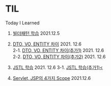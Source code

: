 # TIL
Today I Learned 

1. <a href ="https://lemontia.tistory.com/483" target="_blank"> 빌더패턴 학습</a> 2021.12.5

2. <a href ="https://youngjinmo.github.io/2021/04/dto-vo-entity/" target='_blank'> DTO, VO, ENTITY 차이</a> 2021. 12.6<br>
2-1. <a href ="https://velog.io/@gillog/Entity-DTO-VO-%EB%B0%94%EB%A1%9C-%EC%95%8C%EA%B8%B0" target='_blank'> DTO, VO, ENTITY 차이(추가1)</a> 2021. 12.6<br>
2-2. <a href="https://webdevtechblog.com/entity-vo-dto-666bc72614bb" target='_blank'> DTO, VO, ENTITY 차이(추가2)</a> 2021. 12.6

3. <a href="https://daesuni.github.io/jstl/" target='_blank'> JSTL 학습</a> 2021. 12.6
3-1. <a href="https://atoz-develop.tistory.com/entry/JSP-JSTL-%EC%82%AC%EC%9A%A9-%EB%B0%A9%EB%B2%95-%EC%A3%BC%EC%9A%94-%ED%83%9C%EA%B7%B8-%EB%AC%B8%EB%B2%95-%EC%A0%95%EB%A6%AC"> JSTL 학습(추가1)<

4. <a href="https://starkying.tistory.com/entry/Servlet-JSP%EC%9D%98-4%EA%B0%80%EC%A7%80-Scope" target='_blank'> Servlet, JSP의 4가지 Scope</a> 2021.12.6

